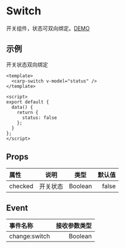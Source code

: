 # Switch

开关组件，状态可双向绑定。[DEMO](/examples/switch.html)

## 示例

<device :site="'/carp-ui/examples/switch.html'"></device>

开关状态双向绑定

```vue
<template>
  <carp-switch v-model="status" />
</template>

<script>
export default {
  data() {
    return {
      status: false
    };
  }
};
</script>
```

## Props

| 属性    |   说明   |  类型   | 默认值 |
| :------ | :------: | :-----: | -----: |
| checked | 开关状态 | Boolean |  false |

## Event

| 事件名称      | 接收参数类型 |
| :------------ | -----------: |
| change:switch |      Boolean |
